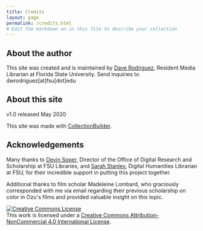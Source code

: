 ```yaml
---
title: Credits
layout: page
permalink: /credits.html
# Edit the markdown on in this file to describe your collection
---
```


## About the author
This site was created and is maintained by [Dave Rodriguez](https://orcid.org/0000-0001-9759-8464), Resident Media Librarian at Florida State University. Send inquiries to dwrodriguez[at]fsu[dot]edu

## About this site
v1.0 released May 2020

This site was made with [CollectionBuilder](https://collectionbuilder.github.io/about.html).

## Acknowledgements
Many thanks to [Devin Soper](https://orcid.org/0000-0002-2667-4594), Director of the Office of Digital Research and Scholarship at FSU Libraries, and [Sarah Stanley](https://github.com/scstanley7), Digital Humanities Librarian at FSU, for their incredible support in putting this project together.

Additional thanks to film scholar Madeleine Lombard, who graciously corresponded with me via email regarding their previous scholarship on color in Ozu's films and provided valuable insight on this topic.

<a rel="license" href="http://creativecommons.org/licenses/by-nc/4.0/"><img alt="Creative Commons License" style="border-width:0" src="https://i.creativecommons.org/l/by-nc/4.0/88x31.png" /></a><br />This work is licensed under a <a rel="license" href="http://creativecommons.org/licenses/by-nc/4.0/">Creative Commons Attribution-NonCommercial 4.0 International License</a>.

